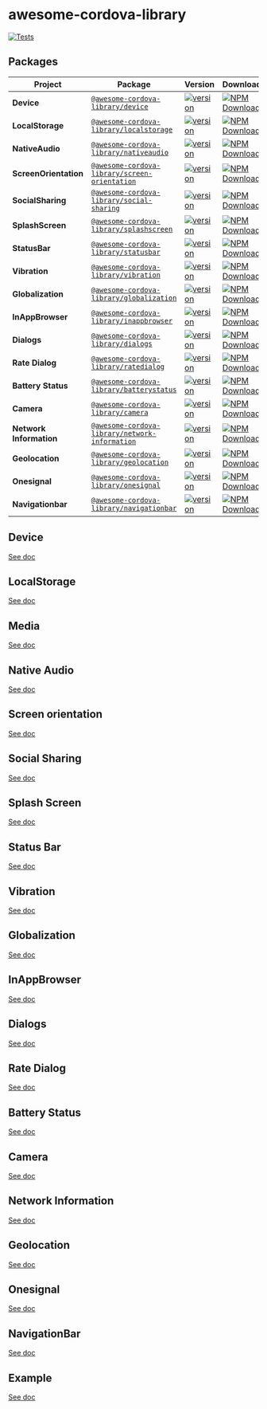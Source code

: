 # awesome-cordova-library

[![Tests](https://github.com/joazco/awesome-cordova-library/actions/workflows/tests.yml/badge.svg?branch=main)](https://github.com/joazco/awesome-cordova-library/actions/workflows/tests.yml)

## Packages

| Project                 | Package                                                                                                                      | Version                                                                                                                                                                        | Downloads                                                                                                                                                                                                                 |
| ----------------------- | ---------------------------------------------------------------------------------------------------------------------------- | ------------------------------------------------------------------------------------------------------------------------------------------------------------------------------ | ------------------------------------------------------------------------------------------------------------------------------------------------------------------------------------------------------------------------- |
| **Device**              | [`@awesome-cordova-library/device`](https://www.npmjs.com/package/@awesome-cordova-library/device)                           | [![version](https://img.shields.io/npm/v/@awesome-cordova-library/device/latest.svg)](https://www.npmjs.com/package/@awesome-cordova-library/device)                           | <a href="https://www.npmjs.com/package/@awesome-cordova-library/device" target="_blank"><img src="https://img.shields.io/npm/dm/@awesome-cordova-library/device.svg" alt="NPM Downloads" /></a>                           |
| **LocalStorage**        | [`@awesome-cordova-library/localstorage`](https://www.npmjs.com/package/@awesome-cordova-library/localstorage)               | [![version](https://img.shields.io/npm/v/@awesome-cordova-library/localstorage/latest.svg)](https://www.npmjs.com/package/@awesome-cordova-library/localstorage)               | <a href="https://www.npmjs.com/package/@awesome-cordova-library/localstorage" target="_blank"><img src="https://img.shields.io/npm/dm/@awesome-cordova-library/localstorage.svg" alt="NPM Downloads" /></a>               |
| **NativeAudio**         | [`@awesome-cordova-library/nativeaudio`](https://www.npmjs.com/package/@awesome-cordova-library/nativeaudio)                 | [![version](https://img.shields.io/npm/v/@awesome-cordova-library/nativeaudio/latest.svg)](https://www.npmjs.com/package/@awesome-cordova-library/nativeaudio)                 | <a href="https://www.npmjs.com/package/@awesome-cordova-library/nativeaudio" target="_blank"><img src="https://img.shields.io/npm/dm/@awesome-cordova-library/nativeaudio.svg" alt="NPM Downloads" /></a>                 |
| **ScreenOrientation**   | [`@awesome-cordova-library/screen-orientation`](https://www.npmjs.com/package/@awesome-cordova-library/screen-orientation)   | [![version](https://img.shields.io/npm/v/@awesome-cordova-library/screen-orientation/latest.svg)](https://www.npmjs.com/package/@awesome-cordova-library/screen-orientation)   | <a href="https://www.npmjs.com/package/@awesome-cordova-library/screen-orientation" target="_blank"><img src="https://img.shields.io/npm/dm/@awesome-cordova-library/screen-orientation.svg" alt="NPM Downloads" /></a>   |
| **SocialSharing**       | [`@awesome-cordova-library/social-sharing`](https://www.npmjs.com/package/@awesome-cordova-library/social-sharing)           | [![version](https://img.shields.io/npm/v/@awesome-cordova-library/social-sharing/latest.svg)](https://www.npmjs.com/package/@awesome-cordova-library/social-sharing)           | <a href="https://www.npmjs.com/package/@awesome-cordova-library/social-sharing" target="_blank"><img src="https://img.shields.io/npm/dm/@awesome-cordova-library/social-sharing.svg" alt="NPM Downloads" /></a>           |
| **SplashScreen**        | [`@awesome-cordova-library/splashscreen`](https://www.npmjs.com/package/@awesome-cordova-library/splashscreen)               | [![version](https://img.shields.io/npm/v/@awesome-cordova-library/splashscreen/latest.svg)](https://www.npmjs.com/package/@awesome-cordova-library/splashscreen)               | <a href="https://www.npmjs.com/package/@awesome-cordova-library/splashscreen" target="_blank"><img src="https://img.shields.io/npm/dm/@awesome-cordova-library/splashscreen.svg" alt="NPM Downloads" /></a>               |
| **StatusBar**           | [`@awesome-cordova-library/statusbar`](https://www.npmjs.com/package/@awesome-cordova-library/statusbar)                     | [![version](https://img.shields.io/npm/v/@awesome-cordova-library/statusbar/latest.svg)](https://www.npmjs.com/package/@awesome-cordova-library/statusbar)                     | <a href="https://www.npmjs.com/package/@awesome-cordova-library/statusbar" target="_blank"><img src="https://img.shields.io/npm/dm/@awesome-cordova-library/statusbar.svg" alt="NPM Downloads" /></a>                     |
| **Vibration**           | [`@awesome-cordova-library/vibration`](https://www.npmjs.com/package/@awesome-cordova-library/vibration)                     | [![version](https://img.shields.io/npm/v/@awesome-cordova-library/vibration/latest.svg)](https://www.npmjs.com/package/@awesome-cordova-library/vibration)                     | <a href="https://www.npmjs.com/package/@awesome-cordova-library/vibration" target="_blank"><img src="https://img.shields.io/npm/dm/@awesome-cordova-library/vibration.svg" alt="NPM Downloads" /></a>                     |
| **Globalization**       | [`@awesome-cordova-library/globalization`](https://www.npmjs.com/package/@awesome-cordova-library/globalization)             | [![version](https://img.shields.io/npm/v/@awesome-cordova-library/globalization/latest.svg)](https://www.npmjs.com/package/@awesome-cordova-library/globalization)             | <a href="https://www.npmjs.com/package/@awesome-cordova-library/globalization" target="_blank"><img src="https://img.shields.io/npm/dm/@awesome-cordova-library/globalization.svg" alt="NPM Downloads" /></a>             |
| **InAppBrowser**        | [`@awesome-cordova-library/inappbrowser`](https://www.npmjs.com/package/@awesome-cordova-library/inappbrowser)               | [![version](https://img.shields.io/npm/v/@awesome-cordova-library/inappbrowser/latest.svg)](https://www.npmjs.com/package/@awesome-cordova-library/inappbrowser)               | <a href="https://www.npmjs.com/package/@awesome-cordova-library/inappbrowser" target="_blank"><img src="https://img.shields.io/npm/dm/@awesome-cordova-library/inappbrowser.svg" alt="NPM Downloads" /></a>               |
| **Dialogs**             | [`@awesome-cordova-library/dialogs`](https://www.npmjs.com/package/@awesome-cordova-library/dialogs)                         | [![version](https://img.shields.io/npm/v/@awesome-cordova-library/dialogs/latest.svg)](https://www.npmjs.com/package/@awesome-cordova-library/dialogs)                         | <a href="https://www.npmjs.com/package/@awesome-cordova-library/dialogs" target="_blank"><img src="https://img.shields.io/npm/dm/@awesome-cordova-library/dialogs.svg" alt="NPM Downloads" /></a>                         |
| **Rate Dialog**         | [`@awesome-cordova-library/ratedialog`](https://www.npmjs.com/package/@awesome-cordova-library/ratedialog)                   | [![version](https://img.shields.io/npm/v/@awesome-cordova-library/ratedialog/latest.svg)](https://www.npmjs.com/package/@awesome-cordova-library/ratedialog)                   | <a href="https://www.npmjs.com/package/@awesome-cordova-library/ratedialog" target="_blank"><img src="https://img.shields.io/npm/dm/@awesome-cordova-library/ratedialog.svg" alt="NPM Downloads" /></a>                   |
| **Battery Status**      | [`@awesome-cordova-library/batterystatus`](https://www.npmjs.com/package/@awesome-cordova-library/batterystatus)             | [![version](https://img.shields.io/npm/v/@awesome-cordova-library/batterystatus/latest.svg)](https://www.npmjs.com/package/@awesome-cordova-library/batterystatus)             | <a href="https://www.npmjs.com/package/@awesome-cordova-library/batterystatus" target="_blank"><img src="https://img.shields.io/npm/dm/@awesome-cordova-library/batterystatus.svg" alt="NPM Downloads" /></a>             |
| **Camera**              | [`@awesome-cordova-library/camera`](https://www.npmjs.com/package/@awesome-cordova-library/camera)                           | [![version](https://img.shields.io/npm/v/@awesome-cordova-library/camera/latest.svg)](https://www.npmjs.com/package/@awesome-cordova-library/camera)                           | <a href="https://www.npmjs.com/package/@awesome-cordova-library/camera" target="_blank"><img src="https://img.shields.io/npm/dm/@awesome-cordova-library/camera.svg" alt="NPM Downloads" /></a>                           |
| **Network Information** | [`@awesome-cordova-library/network-information`](https://www.npmjs.com/package/@awesome-cordova-library/network-information) | [![version](https://img.shields.io/npm/v/@awesome-cordova-library/network-information/latest.svg)](https://www.npmjs.com/package/@awesome-cordova-library/network-information) | <a href="https://www.npmjs.com/package/@awesome-cordova-library/network-information" target="_blank"><img src="https://img.shields.io/npm/dm/@awesome-cordova-library/network-information.svg" alt="NPM Downloads" /></a> |
| **Geolocation**         | [`@awesome-cordova-library/geolocation`](https://www.npmjs.com/package/@awesome-cordova-library/geolocation)                 | [![version](https://img.shields.io/npm/v/@awesome-cordova-library/geolocation/latest.svg)](https://www.npmjs.com/package/@awesome-cordova-library/geolocation)                 | <a href="https://www.npmjs.com/package/@awesome-cordova-library/geolocation" target="_blank"><img src="https://img.shields.io/npm/dm/@awesome-cordova-library/geolocation.svg" alt="NPM Downloads" /></a>                 |
| **Onesignal**           | [`@awesome-cordova-library/onesignal`](https://www.npmjs.com/package/@awesome-cordova-library/onesignal)                     | [![version](https://img.shields.io/npm/v/@awesome-cordova-library/onesignal/latest.svg)](https://www.npmjs.com/package/@awesome-cordova-library/onesignal)                     | <a href="https://www.npmjs.com/package/@awesome-cordova-library/onesignal" target="_blank"><img src="https://img.shields.io/npm/dm/@awesome-cordova-library/onesignal.svg" alt="NPM Downloads" /></a>                     |
| **Navigationbar**       | [`@awesome-cordova-library/navigationbar`](https://www.npmjs.com/package/@awesome-cordova-library/navigationbar)             | [![version](https://img.shields.io/npm/v/@awesome-cordova-library/navigationbar/latest.svg)](https://www.npmjs.com/package/@awesome-cordova-library/navigationbar)             | <a href="https://www.npmjs.com/package/@awesome-cordova-library/navigationbar" target="_blank"><img src="https://img.shields.io/npm/dm/@awesome-cordova-library/navigationbar.svg" alt="NPM Downloads" /></a>             |

## Device

[See doc](./device/README.md)

## LocalStorage

[See doc](./localStorage/README.md)

## Media

[See doc](./media/README.md)

## Native Audio

[See doc](./nativeaudio/README.md)

## Screen orientation

[See doc](./screen-orientation/README.md)

## Social Sharing

[See doc](./social-sharing/README.md)

## Splash Screen

[See doc](./splashscreen/README.md)

## Status Bar

[See doc](./statusbar/README.md)

## Vibration

[See doc](./vibration/README.md)

## Globalization

[See doc](./globalization/README.md)

## InAppBrowser

[See doc](./inappbrowser/README.md)

## Dialogs

[See doc](./dialogs/README.md)

## Rate Dialog

[See doc](./ratedialog/README.md)

## Battery Status

[See doc](./batterystatus/README.md)

## Camera

[See doc](./camera/README.md)

## Network Information

[See doc](./network-information/README.md)

## Geolocation

[See doc](./geolocation/README.md)

## Onesignal

[See doc](./onesignal/README.md)

## NavigationBar

[See doc](./navigationbar/README.md)

## Example

[See doc](./example/README.md)

